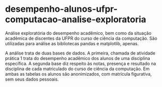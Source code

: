 # desempenho-alunos-ufpr-computacao-analise-exploratoria
Análise exploratória do desempenho acadêmico, bem como da situação acadêmica de discentes da UFPR do curso de ciência da computação. São utilizadas para análise as bibliotecas pandas e matplotlib, apenas.


A análise trata de duas bases de dados. A primeira, chamada de atividade prática 1 trata do desempenho acadêmico dos alunos de uma disciplina específica. A segunda base diz respeito às notas, presença e resultado na disciplina de cada matriculado do curso de ciência da computação. Em ambas as tabelas os alunos são anonimizados, com matrícula figurativa, sem seus dados pessoais.
